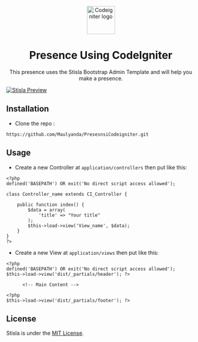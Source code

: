 <p align="center">
  <a href="https://getstisla.com">
    <img src="https://www.posciety.com/file/CodeIgniter-1024x576.png" alt="Codeigniter logo" width="75" height="75">
  </a>
</p>

<h1 align="center">Presence Using CodeIgniter</h1>

<p align="center">
  This presence uses the Stisla Bootstrap Admin Template and will help you make a presence.
</p>

[![Stisla Preview](https://camo.githubusercontent.com/2135e0f6544a7286a3412cdc3df32d47fc91b045/68747470733a2f2f692e6962622e636f2f3674646d6358302f323031382d31312d31312d31352d33352d676574737469736c612d636f6d2e706e67)](https://getstisla.com)

## Installation
- Clone the repo :
```
https://github.com/Maulyanda/PresesnsiCodeigniter.git
```

## Usage
- Create a new Controller at `application/controllers` then put like this:
```
<?php
defined('BASEPATH') OR exit('No direct script access allowed');

class Controller_name extends CI_Controller {

	public function index() {
		$data = array(
			'title' => "Your title"
		);
		$this->load->view('View_name', $data);
	}
}
?>
```
- Create a new View at `application/views` then put like this:
```
<?php
defined('BASEPATH') OR exit('No direct script access allowed');
$this->load->view('dist/_partials/header'); ?>

      <!-- Main Content -->

<?php
$this->load->view('dist/_partials/footer'); ?>
```

## License

Stisla is under the [MIT License](LICENSE).
